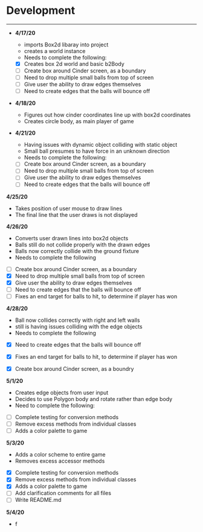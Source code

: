 # Development

---
- **4/17/20**
  - imports Box2d libaray into project
  - creates a world instance 
  - Needs to complete the following:
  - [x] Creates box 2d world and basic b2Body
  - [ ] Create box around Cinder screen, as a boundary
  - [ ] Need to drop multiple small balls from top of screen
  - [ ] Give user the ability to draw edges themselves
  - [ ] Need to create edges that the balls will bounce off

- **4/18/20**
  - Figures out how cinder coordinates line up with box2d coordinates
  - Creates circle body, as main player of game

- **4/21/20**
  - Having issues with dynamic object colliding with static object
  - Small ball presumes to have force in an unknown direction
  - Needs to complete the following:
  - [ ] Create box around Cinder screen, as a boundary
  - [ ] Need to drop multiple small balls from top of screen
  - [ ] Give user the ability to draw edges themselves
  - [ ] Need to create edges that the balls will bounce off

**4/25/20**
  - Takes position of user mouse to draw lines
  - The final line that the user draws is not displayed

**4/26/20**
  - Converts user drawn lines into box2d objects
  - Balls still do not collide properly with the drawn edges
  - Balls now correctly collide with the ground fixture
  - Needs to complete the following 
  - [ ] Create box around Cinder screen, as a boundary
  - [x] Need to drop multiple small balls from top of screen
  - [x] Give user the ability to draw edges themselves
  - [ ] Need to create edges that the balls will bounce off
  - [ ] Fixes an end target for balls to hit, to determine if player has won 

**4/28/20** 
  - Ball now collides correctly with right and left walls
  - still is having issues colliding with the edge objects
  - Needs to complete the following 
  - [x] Need to create edges that the balls will bounce off
  - [x] Fixes an end target for balls to hit, to determine if player has won 
  - [x] Create box around Cinder screen, as a boundry
  
 
**5/1/20**
   - Creates edge objects from user input
   - Decides to use Polygon body and rotate rather than edge body
   - Need to complete the following:
   - [ ] Complete testing for conversion methods
   - [ ] Remove excess methods from individual classes 
   - [ ] Adds a color palette to game    
   
**5/3/20**
   - Adds a color scheme to entire game 
   - Removes excess accessor methods
   - [x] Complete testing for conversion methods
   - [x] Remove excess methods from individual classes 
   - [x] Adds a color palette to game
   - [ ] Add clarification comments for all files
   - [ ] Write README.md

**5/4/20**

- f